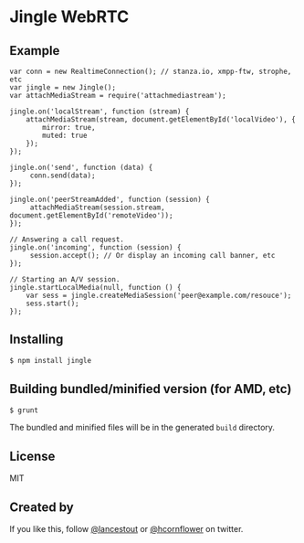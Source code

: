 # Jingle WebRTC

## Example

    var conn = new RealtimeConnection(); // stanza.io, xmpp-ftw, strophe, etc
    var jingle = new Jingle();
    var attachMediaStream = require('attachmediastream');

    jingle.on('localStream', function (stream) {
        attachMediaStream(stream, document.getElementById('localVideo'), {
            mirror: true,
            muted: true
        });
    });

    jingle.on('send', function (data) {
         conn.send(data);
    });

    jingle.on('peerStreamAdded', function (session) {
         attachMediaStream(session.stream, document.getElementById('remoteVideo'));
    });

    // Answering a call request.
    jingle.on('incoming', function (session) {
         session.accept(); // Or display an incoming call banner, etc
    });

    // Starting an A/V session.
    jingle.startLocalMedia(null, function () {
        var sess = jingle.createMediaSession('peer@example.com/resouce');
        sess.start();
    });

## Installing

```sh
$ npm install jingle
```

## Building bundled/minified version (for AMD, etc)

```sh
$ grunt
```

The bundled and minified files will be in the generated `build` directory.

## License

MIT

## Created by

If you like this, follow [@lancestout](http://twitter.com/lancestout) or [@hcornflower](http://twitter.com/hcornflower) on twitter.
